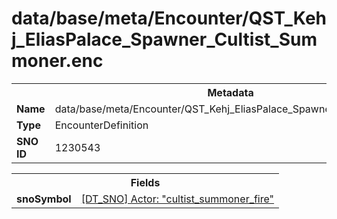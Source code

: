 <h1>data/base/meta/Encounter/QST_Kehj_EliasPalace_Spawner_Cultist_Summoner.enc</h1><table><tr><th colspan="100%">Metadata</th></tr><tr><td><b>Name</b></td><td>data/base/meta/Encounter/QST_Kehj_EliasPalace_Spawner_Cultist_Summoner.enc</td></tr><tr><td><b>Type</b></td><td>EncounterDefinition</td></tr><tr><td><b>SNO ID</b></td><td>1230543</td></tr></table>

<table><tr><th colspan="100%">Fields</th></tr><tr><td><b>snoSymbol</b></td><td><a href="..\Actor\cultist_summoner_fire.acr.md">[DT_SNO] Actor: "cultist_summoner_fire"</a></td></tr></table>

